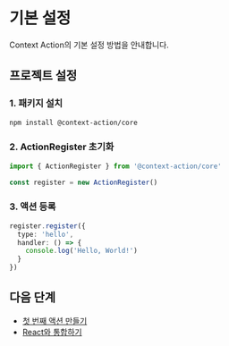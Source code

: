 # 기본 설정

Context Action의 기본 설정 방법을 안내합니다.

## 프로젝트 설정

### 1. 패키지 설치

```bash
npm install @context-action/core
```

### 2. ActionRegister 초기화

```typescript
import { ActionRegister } from '@context-action/core'

const register = new ActionRegister()
```

### 3. 액션 등록

```typescript
register.register({
  type: 'hello',
  handler: () => {
    console.log('Hello, World!')
  }
})
```

## 다음 단계

- [첫 번째 액션 만들기](./first-action.md)
- [React와 통합하기](./react/context-setup.md)